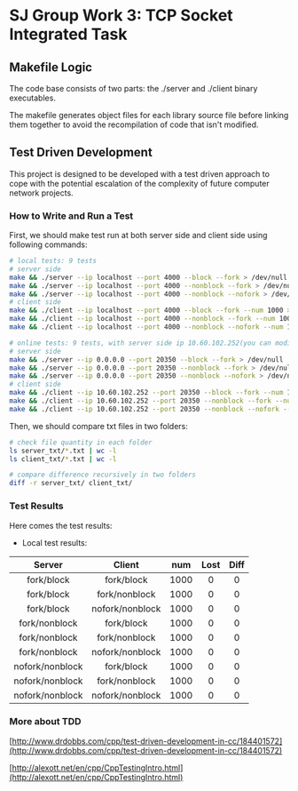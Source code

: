 # SJ Group Work 3: TCP Socket Integrated Task

## Makefile Logic

The code base consists of two parts: the ./server and ./client binary executables.

The makefile generates object files for each library source file before linking them together to avoid the recompilation of code that isn't modified.

## Test Driven Development

This project is designed to be developed with a test driven approach to cope with the potential escalation of the complexity of future computer network projects.

### How to Write and Run a Test

First, we should make test run at both server side and client side using following commands:

```bash
# local tests: 9 tests
# server side
make && ./server --ip localhost --port 4000 --block --fork > /dev/null
make && ./server --ip localhost --port 4000 --nonblock --fork > /dev/null
make && ./server --ip localhost --port 4000 --nonblock --nofork > /dev/null
# client side
make && ./client --ip localhost --port 4000 --block --fork --num 1000 > /dev/null
make && ./client --ip localhost --port 4000 --nonblock --fork --num 1000 > /dev/null
make && ./client --ip localhost --port 4000 --nonblock --nofork --num 1000 > /dev/null

# online tests: 9 tests, with server side ip 10.60.102.252(you can modify it)
# server side
make && ./server --ip 0.0.0.0 --port 20350 --block --fork > /dev/null
make && ./server --ip 0.0.0.0 --port 20350 --nonblock --fork > /dev/null
make && ./server --ip 0.0.0.0 --port 20350 --nonblock --nofork > /dev/null
# client side
make && ./client --ip 10.60.102.252 --port 20350 --block --fork --num 1000 > /dev/null
make && ./client --ip 10.60.102.252 --port 20350 --nonblock --fork --num 1000 > /dev/null
make && ./client --ip 10.60.102.252 --port 20350 --nonblock --nofork --num 1000 > /dev/null
```

Then, we should compare txt files in two folders:

```bash
# check file quantity in each folder
ls server_txt/*.txt | wc -l
ls client_txt/*.txt | wc -l

# compare difference recursively in two folders
diff -r server_txt/ client_txt/
```

### Test Results

Here comes the test results:

* Local test results:

| Server | Client | num | Lost | Diff | 
|:------:|:------:|:------:|:------:|:------:|
|fork/block| fork/block | 1000 | 0 | 0 | 
|fork/block| fork/nonblock | 1000 | 0 | 0 | 
|fork/block| nofork/nonblock | 1000 | 0 | 0 |
|fork/nonblock| fork/block | 1000 | 0 | 0 | 
|fork/nonblock| fork/nonblock | 1000 | 0 | 0 | 
|fork/nonblock| nofork/nonblock | 1000 | 0 | 0 | 
|nofork/nonblock| fork/block | 1000 | 0 | 0 | 
|nofork/nonblock| fork/nonblock | 1000 | 0 | 0 | 
|nofork/nonblock| nofork/nonblock | 1000 | 0 | 0 | 



### More about TDD

[http://www.drdobbs.com/cpp/test-driven-development-in-cc/184401572](http://www.drdobbs.com/cpp/test-driven-development-in-cc/184401572)

[http://alexott.net/en/cpp/CppTestingIntro.html](http://alexott.net/en/cpp/CppTestingIntro.html)
